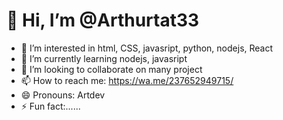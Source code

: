 # 👋 Hi, I’m @Arthurtat33
- 👀 I’m interested in html, CSS, javasript, python, nodejs, React 
- 🌱 I’m currently learning nodejs, javasript 
- 💞️ I’m looking to collaborate on many project
- 📫 How to reach me: https://wa.me/237652949715/
- 😄 Pronouns: Artdev
- ⚡ Fun fact:......

<!---
Arthurtat33/Arthurtat33 is a ✨ special ✨ repository because its `README.md` (this file) appears on your GitHub profile.
You can click the Preview link to take a look at your changes.
--->
